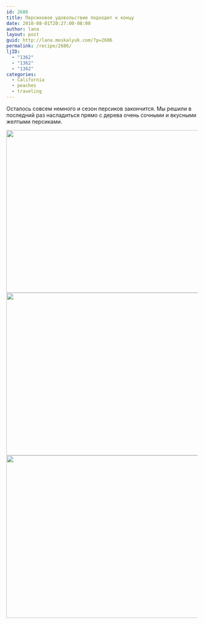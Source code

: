 ```yaml
---
id: 2686
title: Персиковое удовольствие подходит к концу
date: 2010-08-01T20:27:00-08:00
author: lana
layout: post
guid: http://lana.moskalyuk.com/?p=2686
permalink: /recipe/2686/
ljID:
  - "1362"
  - "1362"
  - "1362"
categories:
  - California
  - peaches
  - traveling
---
```

Осталось совсем немного и сезон персиков закончится. Мы решили в последний раз насладиться прямо с дерева очень сочными и вкусными желтыми персиками.

<img loading="lazy" class="alignnone" title="u-pick" src="http://farm5.static.flickr.com/4121/4851490327_fb5d5ce9b0_z.jpg" alt="" width="640" height="427" /> 

<img loading="lazy" class="alignnone" title="u-pick" src="http://farm5.static.flickr.com/4118/4851495359_96379f9172_z.jpg" alt="" width="640" height="427" /> 

<img loading="lazy" class="alignnone" title="u-pick" src="http://farm5.static.flickr.com/4134/4851500781_77ceac3ce9_z.jpg" alt="" width="640" height="427" />
